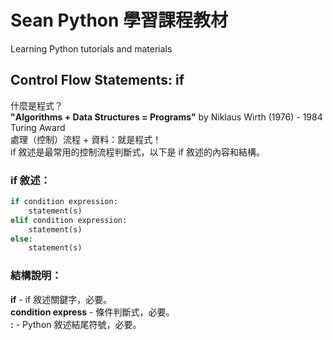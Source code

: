 # Sean Python 學習課程教材
Learning Python tutorials and materials<br>
<h2>Control Flow Statements: if</h2>
什麼是程式？<br>
<strong>"Algorithms + Data Structures = Programs"</strong> by Niklaus Wirth (1976) - 1984 Turing Award<br>
處理（控制）流程 + 資料：就是程式！<br>
if 敘述是最常用的控制流程判斷式，以下是 if 敘述的內容和結構。<br>
<h3>if 敘述：</h3>

```Python
if condition expression:
	statement(s)
elif condition expression:
	statement(s)
else:
	statement(s)
```
<h3>結構說明：</h3>
<strong>if</strong> - if 敘述關鍵字，必要。<br>
<strong>condition express</strong> - 條件判斷式，必要。<br>
<strong>:</strong> - Python 敘述結尾符號，必要。<br>
